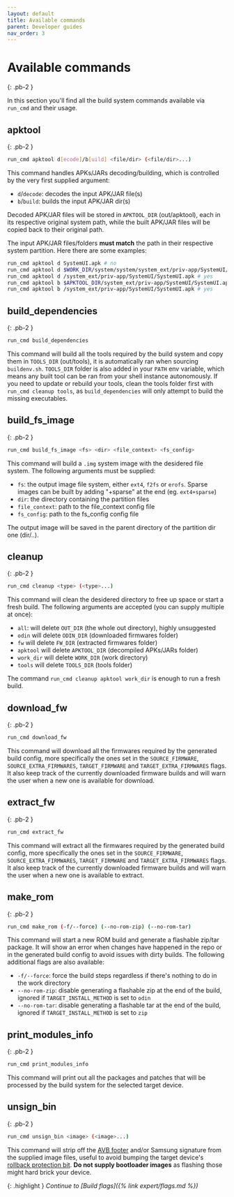 ```yaml
---
layout: default
title: Available commands
parent: Developer guides
nav_order: 3
---
```


# Available commands
{: .pb-2 }

In this section you'll find all the build system commands available via `run_cmd` and their usage.

## apktool
{: .pb-2 }
```bash
run_cmd apktool d[ecode]/b[uild] <file/dir> (<file/dir>...)
```

This command handles APKs/JARs decoding/building, which is controlled by the very first supplied argument:
- `d`/`decode`: decodes the input APK/JAR file(s)
- `b`/`build`: builds the input APK/JAR dir(s)

Decoded APK/JAR files will be stored in `APKTOOL_DIR` (out/apktool), each in its respective original system path, while the built APK/JAR files will be copied back to their original path.

The input APK/JAR files/folders **must match** the path in their respective system partition. Here there are some examples:
```bash
run_cmd apktool d SystemUI.apk # no
run_cmd apktool d $WORK_DIR/system/system/system_ext/priv-app/SystemUI/SystemUI.apk # no
run_cmd apktool d /system_ext/priv-app/SystemUI/SystemUI.apk # yes
run_cmd apktool b $APKTOOL_DIR/system_ext/priv-app/SystemUI/SystemUI.apk # no
run_cmd apktool b /system_ext/priv-app/SystemUI/SystemUI.apk # yes
```

## build_dependencies
{: .pb-2 }
```bash
run_cmd build_dependencies
```

This command will build all the tools required by the build system and copy them in `TOOLS_DIR` (out/tools), it is automatically ran when sourcing `buildenv.sh`.
`TOOLS_DIR` folder is also added in your `PATH` env variable, which means any built tool can be ran from your shell instance autonomously.
If you need to update or rebuild your tools, clean the tools folder first with `run_cmd cleanup tools`, as `build_dependencies` will only attempt to build the missing executables.

## build_fs_image
{: .pb-2 }
```bash
run_cmd build_fs_image <fs> <dir> <file_context> <fs_config>
```

This command will build a `.img` system image with the desidered file system. The following arguments must be supplied:
- `fs`: the output image file system, either `ext4`, `f2fs` or `erofs`. Sparse images can be built by adding "+sparse" at the end (eg. `ext4+sparse`)
- `dir`: the directory containing the partition files
- `file_context`: path to the file_context config file
- `fs_config`: path to the fs_config config file

The output image will be saved in the parent directory of the partition dir one (dir/..).

## cleanup
{: .pb-2 }
```bash
run_cmd cleanup <type> (<type>...)
```

This command will clean the desidered directory to free up space or start a fresh build. The following arguments are accepted (you can supply multiple at once):
- `all`: will delete `OUT_DIR` (the whole out directory), highly unsuggested
- `odin` will delete `ODIN_DIR` (downloaded firmwares folder)
- `fw` will delete `FW_DIR` (extracted firmwares folder)
- `apktool` will delete `APKTOOL_DIR` (decompiled APKs/JARs folder)
- `work_dir` will delete `WORK_DIR` (work directory)
- `tools` will delete `TOOLS_DIR` (tools folder)

The command `run_cmd cleanup apktool work_dir` is enough to run a fresh build.

## download_fw
{: .pb-2 }
```bash
run_cmd download_fw
```

This command will download all the firmwares required by the generated build config, more specifically the ones set in the `SOURCE_FIRMWARE`, `SOURCE_EXTRA_FIRMWARES`, `TARGET_FIRMWARE` and `TARGET_EXTRA_FIRMWARES` flags.
It also keep track of the currently downloaded firmware builds and will warn the user when a new one is available for download.

## extract_fw
{: .pb-2 }
```bash
run_cmd extract_fw
```

This command will extract all the firmwares required by the generated build config, more specifically the ones set in the `SOURCE_FIRMWARE`, `SOURCE_EXTRA_FIRMWARES`, `TARGET_FIRMWARE` and `TARGET_EXTRA_FIRMWARES` flags.
It also keep track of the currently downloaded firmware builds and will warn the user when a new one is available to extract.

## make_rom
{: .pb-2 }
```bash
run_cmd make_rom (-f/--force) (--no-rom-zip) (--no-rom-tar)
```

This command will start a new ROM build and generate a flashable zip/tar package. It will show an error when changes have happened in the repo or in the generated build config to avoid issues with dirty builds.
The following additional flags are also available:
- `-f/--force`: force the build steps regardless if there's nothing to do in the work directory
- `--no-rom-zip`: disable generating a flashable zip at the end of the build, ignored if `TARGET_INSTALL_METHOD` is set to `odin`
- `--no-rom-tar`: disable generating a flashable tar at the end of the build, ignored if `TARGET_INSTALL_METHOD` is set to `zip`

## print_modules_info
{: .pb-2 }
```bash
run_cmd print_modules_info
```

This command will print out all the packages and patches that will be processed by the build system for the selected target device.

## unsign_bin
{: .pb-2 }
```bash
run_cmd unsign_bin <image> (<image>...)
```

This command will strip off the [AVB footer](https://android.googlesource.com/platform/external/avb/+/master/README.md#the-vbmeta-struct) and/or Samsung signature from the supplied image files, useful to avoid bumping the target device's [rollback protection bit](https://samfw.com/blog/what-is-bit-binary-value).
**Do not supply bootloader images** as flashing those might hard brick your device.

{: .highlight }
*Continue to [Build flags]({% link expert/flags.md %})*
